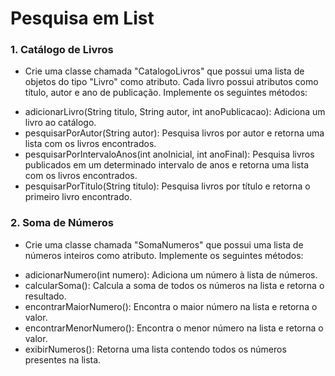 # Pesquisa em List
### 1. Catálogo de Livros
- Crie uma classe chamada "CatalogoLivros" que possui uma lista de objetos do tipo "Livro" como atributo. Cada livro possui atributos como título, autor e ano de publicação. Implemente os seguintes métodos:

* adicionarLivro(String titulo, String autor, int anoPublicacao): Adiciona um livro ao catálogo.
* pesquisarPorAutor(String autor): Pesquisa livros por autor e retorna uma lista com os livros encontrados.
* pesquisarPorIntervaloAnos(int anoInicial, int anoFinal): Pesquisa livros publicados em um determinado intervalo de anos e retorna uma lista com os livros encontrados.
* pesquisarPorTitulo(String titulo): Pesquisa livros por título e retorna o primeiro livro encontrado.
### 2. Soma de Números
- Crie uma classe chamada "SomaNumeros" que possui uma lista de números inteiros como atributo. Implemente os seguintes métodos:

* adicionarNumero(int numero): Adiciona um número à lista de números.
* calcularSoma(): Calcula a soma de todos os números na lista e retorna o resultado.
* encontrarMaiorNumero(): Encontra o maior número na lista e retorna o valor.
* encontrarMenorNumero(): Encontra o menor número na lista e retorna o valor.
* exibirNumeros(): Retorna uma lista contendo todos os números presentes na lista.